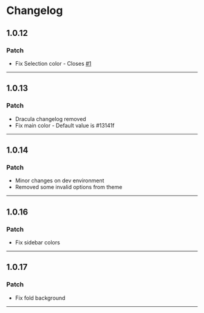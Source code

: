# Changelog

## 1.0.12

### Patch

- Fix Selection color - Closes [#1](https://github.com/luizomf/omtheme/issues/1)

---

## 1.0.13

### Patch

- Dracula changelog removed
- Fix main color - Default value is #13141f

---

## 1.0.14

### Patch

- Minor changes on dev environment
- Removed some invalid options from theme

---

## 1.0.16

### Patch

- Fix sidebar colors

---

## 1.0.17

### Patch

- Fix fold background

---

